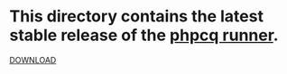# This directory contains the latest stable release of the [phpcq runner](https://github.com/phpcq/phpcq).

[DOWNLOAD](./phpcq.phar)
